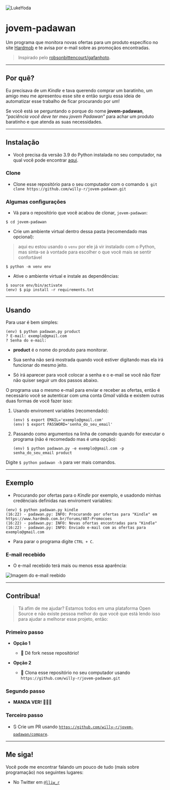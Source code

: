 ![LukeYoda](https://user-images.githubusercontent.com/47596121/99835654-ad95a200-2b43-11eb-9169-57eca7d3e432.jpg)

# jovem-padawan

Um programa que monitora novas ofertas para um produto específico no site [Hardmob](https://www.hardmob.com.br/forums/407-Promocoes) e te avisa por e-mail sobre as promoçãos encontradas.

> Inspirado pelo [robsonbittencourt/gafanhoto](https://github.com/robsonbittencourt/gafanhoto).

---

## Por quê?

Eu precisava de um *Kindle* e tava querendo comprar um baratinho, um amigo meu me apresentou esse site e então surgiu essa ideia de automatizar esse trabalho de ficar procurando por um!

Se você está se perguntando o porque do nome **jovem-padawan**, *“paciência você deve ter meu jovem Padawan”* para achar um produto baratinho e que atenda as suas necessidades.

---

## Instalação

- Você precisa da versão 3.9 do Python instalada no seu computador, na qual você pode encontrar [aqui](https://www.python.org/downloads/release/python-390/).

### Clone

- Clone esse repositório para o seu computador com o comando `$ git clone https://github.com/willy-r/jovem-padawan.git`

### Algumas configurações

- Vá para o repositório que você acabou de clonar, `jovem-padawan`:

```shell
$ cd jovem-padawan
```

- Crie um ambiente virtual dentro dessa pasta (recomendado mas opcional):

> aqui eu estou usando o `venv` por ele já vir instalado com o Python, mas sinta-se à vontade para escolher o que você mais se sentir confortável

```shell
$ python -m venv env
```

- Ative o ambiente virtual e instale as dependências:

```shell
$ source env/bin/activate
(env) $ pip install -r requirements.txt 
```

---

## Usando

Para usar é bem simples:

```shell
(env) $ python padawan.py product
? E-mail: exemplo@gmail.com
? Senha do e-mail:
```

- **product** é o nome do produto para monitorar.

- Sua senha não será mostrada quando você estiver digitando mas ela irá funcionar do mesmo jeito.

- Só irá aparecer para você colocar a senha e o e-mail se você não fizer não quiser seguir um dos passos abaixo.

O programa usa o mesmo e-mail para enviar e receber as ofertas, então é necessário você se autenticar com uma conta *Gmail* válida e existem outras duas formas de você fazer isso:

1. Usando enviroment variables (recomendado):

    ```shell
    (env) $ export EMAIL='exemplo@gmail.com'
    (env) $ export PASSWORD='senha_do_seu_email'
    ```

2. Passando como argumentos na linha de comando quando for executar o programa (não é recomedado mas é uma opção):

    ```shell
    (env) $ python padawan.py -e exemplo@gmail.com -p senha_do_seu_email product
    ```

Digite `$ python padawan -h` para ver mais comandos.

---

## Exemplo

- Procurando por ofertas para o *Kindle* por exemplo, e usadondo minhas credênciais definidas nas enviroment variables:

```shell
(env) $ python padawan.py kindle
(16:22) - padawan.py: INFO: Procurando por ofertas para "Kindle" em https://www.hardmob.com.br/forums/407-Promocoes
(16:22) - padawan.py: INFO: Novas ofertas encontradas para "Kindle"
(16:22) - padawan.py: INFO: Enviado e-mail com as ofertas para exemplo@gmail.com
```

  - Para parar o programa digite `CTRL + C`.

### E-mail recebido

- O e-mail recebido terá mais ou menos essa aparência:

![Imagem do e-mail reebido](https://user-images.githubusercontent.com/47596121/99842296-52b57800-2b4e-11eb-9863-e80705f9ea3a.jpg)

---

## Contribua!

> Tá afim de me ajudar? Estamos todos em uma plataforma Open Source e não existe pessoa melhor do que você que está lendo isso para ajudar a melhorar esse projeto, então:

### Primeiro passo

- **Opção 1**
    - 🍴 Dê fork nesse repositório!

- **Opção 2**
    - 👯 Clona esse repositório no seu computador usando `https://github.com/willy-r/jovem-padawan.git`

### Segundo passo

- **MANDA VER!** 🔨🔨🔨

### Terceiro passo

- 🔃 Crie um PR usando <a href="https://github.com/willy-r/jovem-padawan/compare" target="_blank">`https://github.com/willy-r/jovem-padawan/compare`</a>.

---

## Me siga!

Você pode me encontrar falando um pouco de tudo (mais sobre programação) nos seguintes lugares:

- No Twitter em <a href="https://twitter.com/lliw_r?s=09" target="_blank">`@lliw_r`</a>
